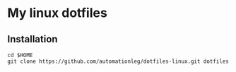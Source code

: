 # My linux dotfiles

## Installation
```
cd $HOME
git clone https://github.com/automationleg/dotfiles-linux.git dotfiles
```

